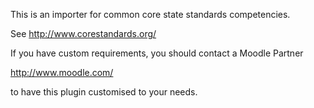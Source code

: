 This is an importer for common core state standards competencies.

See http://www.corestandards.org/

If you have custom requirements, you should contact a Moodle Partner

http://www.moodle.com/

to have this plugin customised to your needs.
